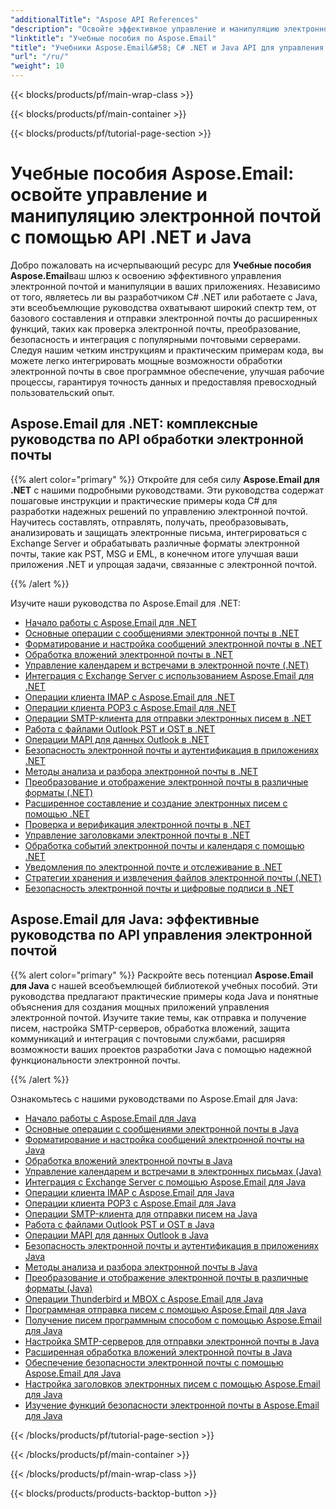 ```yaml
---
"additionalTitle": "Aspose API References"
"description": "Освойте эффективное управление и манипуляцию электронной почтой с помощью комплексных учебных пособий Aspose.Email для C# .NET и Java. Изучите составление, преобразование, безопасность, анализ и многое другое для надежной разработки приложений."
"linktitle": "Учебные пособия по Aspose.Email"
"title": "Учебники Aspose.Email&#58; C# .NET и Java API для управления электронной почтой"
"url": "/ru/"
"weight": 10
---
```


{{< blocks/products/pf/main-wrap-class >}}

{{< blocks/products/pf/main-container >}}

{{< blocks/products/pf/tutorial-page-section >}}

# Учебные пособия Aspose.Email: освойте управление и манипуляцию электронной почтой с помощью API .NET и Java

Добро пожаловать на исчерпывающий ресурс для **Учебные пособия Aspose.Email**ваш шлюз к освоению эффективного управления электронной почтой и манипуляции в ваших приложениях. Независимо от того, являетесь ли вы разработчиком C# .NET или работаете с Java, эти всеобъемлющие руководства охватывают широкий спектр тем, от базового составления и отправки электронной почты до расширенных функций, таких как проверка электронной почты, преобразование, безопасность и интеграция с популярными почтовыми серверами. Следуя нашим четким инструкциям и практическим примерам кода, вы можете легко интегрировать мощные возможности обработки электронной почты в свое программное обеспечение, улучшая рабочие процессы, гарантируя точность данных и предоставляя превосходный пользовательский опыт.

## Aspose.Email для .NET: комплексные руководства по API обработки электронной почты

{{% alert color="primary" %}}
Откройте для себя силу **Aspose.Email для .NET** с нашими подробными руководствами. Эти руководства содержат пошаговые инструкции и практические примеры кода C# для разработки надежных решений по управлению электронной почтой. Научитесь составлять, отправлять, получать, преобразовывать, анализировать и защищать электронные письма, интегрироваться с Exchange Server и обрабатывать различные форматы электронной почты, такие как PST, MSG и EML, в конечном итоге улучшая ваши приложения .NET и упрощая задачи, связанные с электронной почтой.

{{% /alert %}}

Изучите наши руководства по Aspose.Email для .NET:
- [Начало работы с Aspose.Email для .NET](./net/getting-started/)
- [Основные операции с сообщениями электронной почты в .NET](./net/email-message-operations/)
- [Форматирование и настройка сообщений электронной почты в .NET](./net/message-formatting-customization/)
- [Обработка вложений электронной почты в .NET](./net/attachments-handling/)
- [Управление календарем и встречами в электронной почте (.NET)](./net/calendar-appointments/)
- [Интеграция с Exchange Server с использованием Aspose.Email для .NET](./net/exchange-server-integration/)
- [Операции клиента IMAP с Aspose.Email для .NET](./net/imap-client-operations/)
- [Операции клиента POP3 с Aspose.Email для .NET](./net/pop3-client-operations/)
- [Операции SMTP-клиента для отправки электронных писем в .NET](./net/smtp-client-operations/)
- [Работа с файлами Outlook PST и OST в .NET](./net/outlook-pst-ost-operations/)
- [Операции MAPI для данных Outlook в .NET](./net/mapi-operations/)
- [Безопасность электронной почты и аутентификация в приложениях .NET](./net/security-authentication/)
- [Методы анализа и разбора электронной почты в .NET](./net/email-parsing-analysis/)
- [Преобразование и отображение электронной почты в различные форматы (.NET)](./net/email-conversion-rendering/)
- [Расширенное составление и создание электронных писем с помощью .NET](./net/email-composition-and-creation/)
- [Проверка и верификация электронной почты в .NET](./net/email-validation-and-verification/)
- [Управление заголовками электронной почты в .NET](./net/email-header-manipulation/)
- [Обработка событий электронной почты и календаря с помощью .NET](./net/email-event-and-calendar-handling/)
- [Уведомления по электронной почте и отслеживание в .NET](./net/email-notification-and-tracking/)
- [Стратегии хранения и извлечения файлов электронной почты (.NET)](./net/email-file-storage-and-retrieval/)
- [Безопасность электронной почты и цифровые подписи в .NET](./net/email-security-and-signatures/)

## Aspose.Email для Java: эффективные руководства по API управления электронной почтой

{{% alert color="primary" %}}
Раскройте весь потенциал **Aspose.Email для Java** с нашей всеобъемлющей библиотекой учебных пособий. Эти руководства предлагают практические примеры кода Java и понятные объяснения для создания мощных приложений управления электронной почтой. Изучите такие темы, как отправка и получение писем, настройка SMTP-серверов, обработка вложений, защита коммуникаций и интеграция с почтовыми службами, расширяя возможности ваших проектов разработки Java с помощью надежной функциональности электронной почты.

{{% /alert %}}

Ознакомьтесь с нашими руководствами по Aspose.Email для Java:
- [Начало работы с Aspose.Email для Java](./java/getting-started/)
- [Основные операции с сообщениями электронной почты в Java](./java/email-message-operations/)
- [Форматирование и настройка сообщений электронной почты на Java](./java/message-formatting-customization/)
- [Обработка вложений электронной почты в Java](./java/attachments-handling/)
- [Управление календарем и встречами в электронных письмах (Java)](./java/calendar-appointments/)
- [Интеграция с Exchange Server с помощью Aspose.Email для Java](./java/exchange-server-integration/)
- [Операции клиента IMAP с Aspose.Email для Java](./java/imap-client-operations/)
- [Операции клиента POP3 с Aspose.Email для Java](./java/pop3-client-operations/)
- [Операции SMTP-клиента для отправки писем на Java](./java/smtp-client-operations/)
- [Работа с файлами Outlook PST и OST в Java](./java/outlook-pst-ost-operations/)
- [Операции MAPI для данных Outlook в Java](./java/mapi-operations/)
- [Безопасность электронной почты и аутентификация в приложениях Java](./java/security-authentication/)
- [Методы анализа и разбора электронной почты в Java](./java/email-parsing-analysis/)
- [Преобразование и отображение электронной почты в различные форматы (Java)](./java/email-conversion-rendering/)
- [Операции Thunderbird и MBOX с Aspose.Email для Java](./java/thunderbird-mbox-operations/)
- [Программная отправка писем с помощью Aspose.Email для Java](./java/sending-emails/)
- [Получение писем программным способом с помощью Aspose.Email для Java](./java/receiving-emails/)
- [Настройка SMTP-серверов для отправки электронной почты в Java](./java/configuring-smtp-servers/)
- [Расширенная обработка вложений электронной почты в Java](./java/advanced-email-attachments/)
- [Обеспечение безопасности электронной почты с помощью Aspose.Email для Java](./java/securing-email-communications/)
- [Настройка заголовков электронных писем с помощью Aspose.Email для Java](./java/customizing-email-headers/)
- [Изучение функций безопасности электронной почты в Aspose.Email для Java](./java/exploring-email-security/)

{{< /blocks/products/pf/tutorial-page-section >}}

{{< /blocks/products/pf/main-container >}}

{{< /blocks/products/pf/main-wrap-class >}}

{{< blocks/products/products-backtop-button >}}